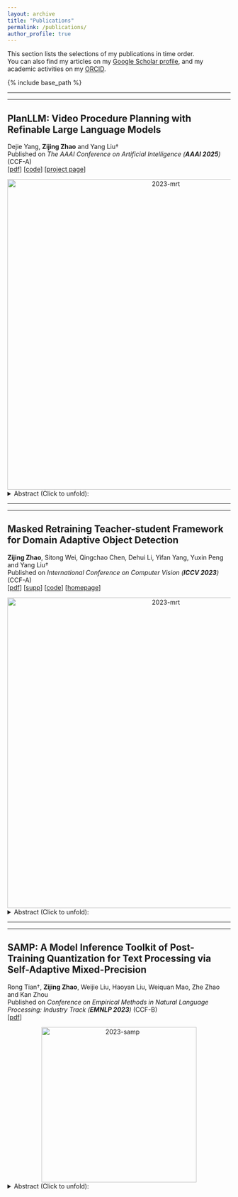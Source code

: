 ```yaml
---
layout: archive
title: "Publications"
permalink: /publications/
author_profile: true
---
```


This section lists the selections of my publications in time order.  
You can also find my articles on my <u><a href="https://scholar.google.com/citations?user=frRNkzkAAAAJ">Google Scholar profile</a></u>, and my academic activities on my <u><a href="https://orcid.org/0000-0001-9810-1122">ORCID</a></u>.  

{% include base_path %}

***

***  

## PlanLLM: Video Procedure Planning with Refinable Large Language Models  

Dejie Yang, **Zijing Zhao** and Yang Liu†  
Published on _The AAAI Conference on Artificial Intelligence (**AAAI 2025**)_ (CCF-A)  
[[pdf](https://ojs.aaai.org/index.php/AAAI/article/download/32992/35147)] [[code](https://github.com/idejie/PlanLLM)] [[project page](https://idejie.com/PlanLLM_pages/)]   

<div align="center">  
  <img src="https://jeremyzhao1998.github.io/images/2025-planllm.png" alt="2023-mrt" width="700" />  
</div>  

<details>  
  <summary>Abstract (Click to unfold): </summary>  
  Video procedure planning, ie, planning a sequence of action steps given the video frames of start and goal states, is an essential ability for embodied AI. Recent works utilize Large Language Models (LLMs) to generate enriched action step description texts to guide action step decoding. Although LLMs are introduced these methods decode the action steps into a closed-set of one-hot vectors, limiting the model's capability of generalizing to new steps or tasks. Additionally, fixed action step descriptions based on world-level commonsense may contain noise in specific instances of visual states. In this paper, we propose PlanLLM, a cross-modal joint learning framework with LLMs for video procedure planning. We propose an LLM-Enhanced Planning module which fully uses the generalization ability of LLMs to produce free-form planning output and to enhance action step decoding. We also propose Mutual Information Maximization module to connect world-level commonsense of step descriptions and sample-specific information of visual states, enabling LLMs to employ the reasoning ability to generate step sequences. With the assistance of LLMs, our method can both closed-set and open vocabulary procedure planning tasks. Our PlanLLM achieves superior performance on three benchmarks, demonstrating the effectiveness of our designs.  
</details>  

***

***  

## Masked Retraining Teacher-student Framework for Domain Adaptive Object Detection  

**Zijing Zhao**, Sitong Wei, Qingchao Chen, Dehui Li, Yifan Yang, Yuxin Peng and Yang Liu†  
Published on _International Conference on Computer Vision (**ICCV 2023**)_ (CCF-A)  
[[pdf](https://openaccess.thecvf.com/content/ICCV2023/papers/Zhao_Masked_Retraining_Teacher-Student_Framework_for_Domain_Adaptive_Object_Detection_ICCV_2023_paper.pdf)] [[supp](https://openaccess.thecvf.com/content/ICCV2023/supplemental/Zhao_Masked_Retraining_Teacher-Student_ICCV_2023_supplemental.pdf)] [[code](https://github.com/JeremyZhao1998/MRT-release)] [[homepage](https://jeremyzhao1998.github.io/MRT-release/)]  

<div align="center">  
  <img src="https://jeremyzhao1998.github.io/images/2023-mrt.png" alt="2023-mrt" width="700" />  
</div>  

<details>  
  <summary>Abstract (Click to unfold): </summary>  
  Domain adaptive Object Detection (DAOD) leverages a labeled domain (source) to learn an object detector generalizing to a novel domain without annotation (target). Recent advances use a teacher-student framework, i.e., a student model is supervised by the pseudo labels from a teacher model. Though great success, they suffer from the limited number of pseudo boxes with incorrect predictions caused by the domain shift, misleading the student model to get sub-optimal results. To mitigate this problem, we propose Masked Retraining Teacher-student framework (MRT) which leverages masked autoencoder and selective retraining mechanism on detection transformer. Specifically, we present a customized design of masked autoencoder branch, masking the multi-scale feature maps of target images and reconstructing features by the encoder of the student model and an auxiliary decoder. This helps the student model capture target domain characteristics and become a more data-efficient learner to gain knowledge from the limited number of pseudo boxes. Furthermore, we adopt selective retraining mechanism, periodically re-initializing certain parts of the student parameters with masked autoencoder refined weights to allow the model to jump out of the local optimum biased to the incorrect pseudo labels. Experimental results on three DAOD benchmarks demonstrate the effectiveness of our method.  
</details>  

***  

***  

## SAMP: A Model Inference Toolkit of Post-Training Quantization for Text Processing via Self-Adaptive Mixed-Precision  

Rong Tian†, **Zijing Zhao**, Weijie Liu, Haoyan Liu, Weiquan Mao, Zhe Zhao and Kan Zhou  
Published on _Conference on Empirical Methods in Natural Language Processing: Industry Track (**EMNLP 2023**)_ (CCF-B)  
[[pdf](https://aclanthology.org/2023.emnlp-industry.13.pdf)]  

<div align="center">  
  <img src="https://jeremyzhao1998.github.io/images/2023-samp.png" alt="2023-samp" width="350" />  
</div>  

<details>  
  <summary>Abstract (Click to unfold): </summary>  
  The latest industrial inference engines, such as FasterTransformer1 and TurboTransformers, have verified that halfprecision floating point (FP16) and 8-bit integer (INT8) quantization can greatly improve model inference speed. However, the existing INT8 quantization methods are too complicated, and improper usage will lead to model performance damage greatly. In this paper, we develop a toolkit for users to easily quantize their models for inference, in which Self-Adaptive MixedPrecision (SAMP) is proposed to automatically control quantization rate by a mixed-precision architecture to balance model accuracy and efficiency. Experimental results show that our SAMP toolkit has a higher speedup than PyTorch and FasterTransformer while ensuring the required accuracy. In addition, SAMP is based on a modular design, decoupling the tokenizer, embedding, encoder and target layers, which allows users to handle various downstream tasks and can be seamlessly integrated into PyTorch.  
</details>  
